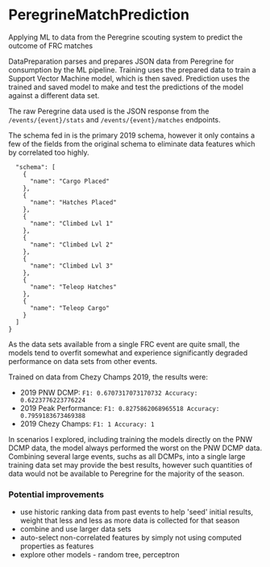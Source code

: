 # PeregrineMatchPrediction
Applying ML to data from the Peregrine scouting system to predict the outcome of FRC matches

DataPreparation parses and prepares JSON data from Peregrine for consumption by the ML pipeline.
Training uses the prepared data to train a Support Vector Machine model, which is then saved.
Prediction uses the trained and saved model to make and test the predictions of the model against a different data set.

The raw Peregrine data used is the JSON response from the `/events/{event}/stats` and `/events/{event}/matches` endpoints.

The schema fed in is the primary 2019 schema, however it only contains a few of the fields from the original schema to eliminate data features which by correlated too highly.
```{
  "schema": [
    {
      "name": "Cargo Placed"
    },
    {
      "name": "Hatches Placed"
    },
    {
      "name": "Climbed Lvl 1"
    },
    {
      "name": "Climbed Lvl 2"
    },
    {
      "name": "Climbed Lvl 3"
    },
    {
      "name": "Teleop Hatches"
    },
    {
      "name": "Teleop Cargo"
    }
  ]
}
```

As the data sets available from a single FRC event are quite small, the models tend to overfit somewhat and experience significantly degraded performance on data sets from other events.

Trained on data from Chezy Champs 2019, the results were:
- 2019 PNW DCMP: `F1: 0.6707317073170732 Accuracy: 0.6223776223776224`
- 2019 Peak Performance: `F1: 0.8275862068965518 Accuracy: 0.7959183673469388`
- 2019 Chezy Champs: `F1: 1 Accuracy: 1`

In scenarios I explored, including training the models directly on the PNW DCMP data, the model always performed the worst on the PNW DCMP data. Combining several large events, suchs as all DCMPs, into a single large training data set may provide the best results, however such quantities of data would not be available to Peregrine for the majority of the season.

### Potential improvements
- use historic ranking data from past events to help 'seed' initial results, weight that less and less as more data is collected for that season
- combine and use larger data sets
- auto-select non-correlated features by simply not using computed properties as features
- explore other models - random tree, perceptron
